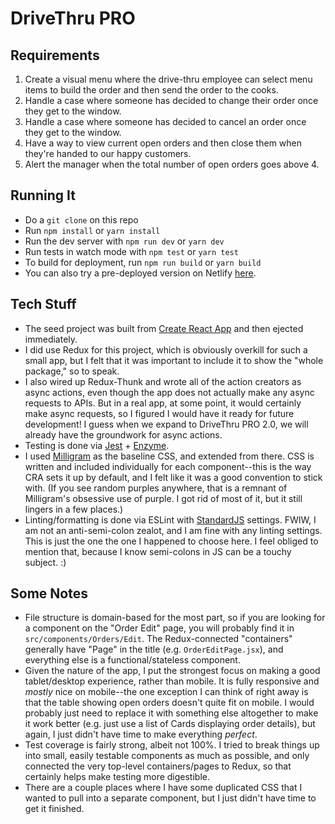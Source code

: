 # DriveThru PRO

## Requirements 

1. Create a visual menu where the drive-thru employee can select menu items to build the order and then send the order to the cooks. 
2. Handle a case where someone has decided to change their order once they get to the window. 
3. Handle a case where someone has decided to cancel an order once they get to the window. 
4. Have a way to view current open orders and then close them when they're handed to our happy customers. 
5. Alert the manager when the total number of open orders goes above 4. 

## Running It

- Do a `git clone` on this repo
- Run `npm install` or `yarn install`
- Run the dev server with `npm run dev` or `yarn dev`
- Run tests in watch mode with `npm test` or `yarn test`
- To build for deployment, run `npm run build` or `yarn build`
- You can also try a pre-deployed version on Netlify [here](https://drivethrupro.netlify.com/).

## Tech Stuff

- The seed project was built from [Create React App](https://github.com/facebookincubator/create-react-app) and then ejected immediately.
- I did use Redux for this project, which is obviously overkill for such a small app, but I felt that it was important to include it to show the "whole package," so to speak.
- I also wired up Redux-Thunk and wrote all of the action creators as async actions, even though the app does not actually make any async requests to APIs. But in a real app, at some point, it would certainly make async requests, so I figured I would have it ready for future development! I guess when we expand to DriveThru PRO 2.0, we will already have the groundwork for async actions.
- Testing is done via [Jest](https://github.com/facebook/jest) + [Enzyme](https://github.com/airbnb/enzyme).
- I used [Milligram](https://github.com/milligram/milligram) as the baseline CSS, and extended from there. CSS is written and included individually for each component--this is the way CRA sets it up by default, and I felt like it was a good convention to stick with. (If you see random purples anywhere, that is a remnant of Milligram's obsessive use of purple. I got rid of most of it, but it still lingers in a few places.)
- Linting/formatting is done via ESLint with [StandardJS](https://standardjs.com/) settings. FWIW, I am not an anti-semi-colon zealot, and I am fine with any linting settings. This is just the one the one I happened to choose here. I feel obliged to mention that, because I know semi-colons in JS can be a touchy subject. :)

## Some Notes

- File structure is domain-based for the most part, so if you are looking for a component on the "Order Edit" page, you will probably find it in `src/components/Orders/Edit`. The Redux-connected "containers" generally have "Page" in the title (e.g. `OrderEditPage.jsx`), and everything else is a functional/stateless component.
- Given the nature of the app, I put the strongest focus on making a good tablet/desktop experience, rather than mobile. It is fully responsive and _mostly_ nice on mobile--the one exception I can think of right away is that the table showing open orders doesn't quite fit on mobile. I would probably just need to replace it with something else altogether to make it work better (e.g. just use a list of Cards displaying order details), but again, I just didn't have time to make everything _perfect_.
- Test coverage is fairly strong, albeit not 100%. I tried to break things up into small, easily testable components as much as possible, and only connected the very top-level containers/pages to Redux, so that certainly helps make testing more digestible.
- There are a couple places where I have some duplicated CSS that I wanted to pull into a separate component, but I just didn't have time to get it finished.
